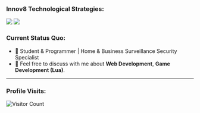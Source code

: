 ### Innov8 Technological Strategies:
<a href="https://www.facebook.com/Innov8TechnologicalStrategies/"><img src="https://img.shields.io/badge/Facebook-1877F2?style=for-the-badge&logo=facebook&logoColor=white"></a> <a href="https://instagram.com/innov8technologicalstrategies"><img src="https://img.shields.io/badge/Instagram-%23E4405F.svg?&style=for-the-badge&logo=instagram&logoColor=white"></a>

### Current Status Quo:

- 💼 Student & Programmer | Home & Business Surveillance Security Specialist
- 💬 Feel free to discuss with me about <strong>Web Development</strong>, <strong>Game Development (Lua)</strong>.

-------------------------------------------

### Profile Visits:
![Visitor Count](https://profile-counter.glitch.me/{aeyroxx}/count.svg)
<!--
**Aeyroxx/Aeyroxx** is a ✨ _special_ ✨ repository because its `README.md` (this file) appears on your GitHub profile.

Here are some ideas to get you started:

- 🔭 I’m currently working on ...
- 🌱 I’m currently learning ...
- 👯 I’m looking to collaborate on ...
- 🤔 I’m looking for help with ...
- 💬 Ask me about ...
- 📫 How to reach me: ...
- 😄 Pronouns: ...
- ⚡ Fun fact: ...
-->
